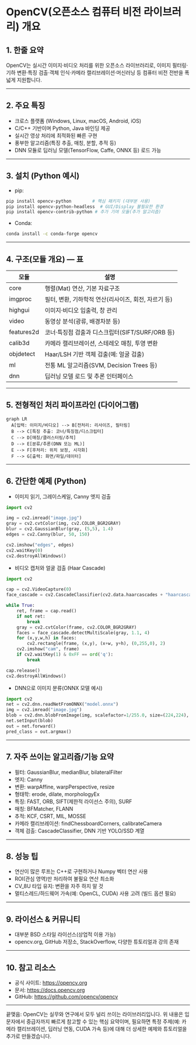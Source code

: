 # OpenCV(오픈소스 컴퓨터 비전 라이브러리) 개요

## 1. 한줄 요약
OpenCV는 실시간 이미지·비디오 처리를 위한 오픈소스 라이브러리로, 이미지 필터링·기하 변환·특징 검출·객체 인식·카메라 캘리브레이션·머신러닝 등 컴퓨터 비전 전반을 폭넓게 지원합니다.

---

## 2. 주요 특징
- 크로스 플랫폼 (Windows, Linux, macOS, Android, iOS)
- C/C++ 기반이며 Python, Java 바인딩 제공
- 실시간 영상 처리에 최적화된 빠른 구현
- 풍부한 알고리즘(특징 추출, 매칭, 분할, 추적 등)
- DNN 모듈로 딥러닝 모델(TensorFlow, Caffe, ONNX 등) 로드 가능

---

## 3. 설치 (Python 예시)
- pip:
```bash
pip install opencv-python        # 핵심 패키지 (대부분 사용)
pip install opencv-python-headless  # GUI/Display 불필요한 환경
pip install opencv-contrib-python # 추가 기여 모듈(추가 알고리즘)
```

- Conda:
```bash
conda install -c conda-forge opencv
```

---

## 4. 구조(모듈 개요) — 표
| 모듈 | 설명 |
|---|---|
| core | 행렬(Mat) 연산, 기본 자료구조 |
| imgproc | 필터, 변환, 기하학적 연산(리사이즈, 회전, 자르기 등) |
| highgui | 이미지·비디오 입출력, 창 관리 |
| video | 동영상 분석(광류, 배경차분 등) |
| features2d | 코너·특징점 검출과 디스크립터(SIFT/SURF/ORB 등) |
| calib3d | 카메라 캘리브레이션, 스테레오 매칭, 투영 변환 |
| objdetect | Haar/LSH 기반 객체 검출(예: 얼굴 검출) |
| ml | 전통 ML 알고리즘(SVM, Decision Trees 등) |
| dnn | 딥러닝 모델 로드 및 추론 인터페이스 |

---

## 5. 전형적인 처리 파이프라인 (다이어그램)
```mermaid
graph LR
  A[입력: 이미지/비디오] --> B[전처리: 리사이즈, 필터링]
  B --> C[특징 추출: 코너/특징점/디스크립터]
  C --> D[매칭/클러스터링/추적]
  D --> E[분류/추론(DNN 또는 ML)]
  E --> F[후처리: 위치 보정, 시각화]
  F --> G[출력: 화면/파일/데이터]
```

---

## 6. 간단한 예제 (Python)
- 이미지 읽기, 그레이스케일, Canny 엣지 검출
```python
import cv2

img = cv2.imread("image.jpg")
gray = cv2.cvtColor(img, cv2.COLOR_BGR2GRAY)
blur = cv2.GaussianBlur(gray, (5,5), 1.4)
edges = cv2.Canny(blur, 50, 150)

cv2.imshow("edges", edges)
cv2.waitKey(0)
cv2.destroyAllWindows()
```

- 비디오 캡처와 얼굴 검출 (Haar Cascade)
```python
import cv2

cap = cv2.VideoCapture(0)
face_cascade = cv2.CascadeClassifier(cv2.data.haarcascades + "haarcascade_frontalface_default.xml")

while True:
    ret, frame = cap.read()
    if not ret:
        break
    gray = cv2.cvtColor(frame, cv2.COLOR_BGR2GRAY)
    faces = face_cascade.detectMultiScale(gray, 1.1, 4)
    for (x,y,w,h) in faces:
        cv2.rectangle(frame, (x,y), (x+w, y+h), (0,255,0), 2)
    cv2.imshow("cam", frame)
    if cv2.waitKey(1) & 0xFF == ord('q'):
        break

cap.release()
cv2.destroyAllWindows()
```

- DNN으로 이미지 분류(ONNX 모델 예시)
```python
import cv2
net = cv2.dnn.readNetFromONNX("model.onnx")
img = cv2.imread("image.jpg")
blob = cv2.dnn.blobFromImage(img, scalefactor=1/255.0, size=(224,224), mean=(0,0,0), swapRB=True)
net.setInput(blob)
out = net.forward()
pred_class = out.argmax()
```

---

## 7. 자주 쓰이는 알고리즘/기능 요약
- 필터: GaussianBlur, medianBlur, bilateralFilter
- 엣지: Canny
- 변환: warpAffine, warpPerspective, resize
- 형태학: erode, dilate, morphologyEx
- 특징: FAST, ORB, SIFT(제한적 라이선스 주의), SURF
- 매칭: BFMatcher, FLANN
- 추적: KCF, CSRT, MIL, MOSSE
- 카메라 캘리브레이션: findChessboardCorners, calibrateCamera
- 객체 검출: CascadeClassifier, DNN 기반 YOLO/SSD 계열

---

## 8. 성능 팁
- 연산이 많은 루프는 C++로 구현하거나 Numpy 벡터 연산 사용
- ROI(관심 영역)만 처리하여 불필요 연산 최소화
- CV_8U 타입 유지: 변환을 자주 하지 말 것
- 멀티스레드/하드웨어 가속(예: OpenCL, CUDA) 사용 고려 (빌드 옵션 필요)

---

## 9. 라이선스 & 커뮤니티
- 대부분 BSD 스타일 라이선스(상업적 이용 가능)
- opencv.org, GitHub 저장소, StackOverflow, 다양한 튜토리얼과 강의 존재

---

## 10. 참고 리소스
- 공식 사이트: https://opencv.org
- 문서: https://docs.opencv.org
- GitHub: https://github.com/opencv/opencv

---

끝맺음: OpenCV는 실무와 연구에서 모두 널리 쓰이는 라이브러리입니다. 위 내용은 입문자에서 중급자까지 빠르게 참고할 수 있는 핵심 요약이며, 필요하면 특정 주제(예: 카메라 캘리브레이션, 딥러닝 연동, CUDA 가속 등)에 대해 더 상세한 예제와 튜토리얼을 추가로 만들겠습니다.
